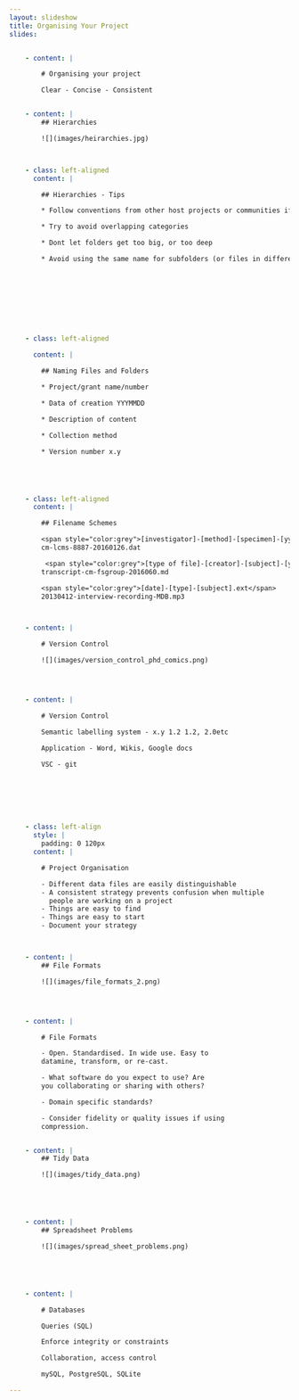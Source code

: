 ```yaml
---
layout: slideshow
title: Organising Your Project
slides:


    - content: |

        # Organising your project

        Clear - Concise - Consistent


    - content: |
        ## Hierarchies

        ![](images/heirarchies.jpg)



    - class: left-aligned
      content: |

        ## Hierarchies - Tips

        * Follow conventions from other host projects or communities if they exist

        * Try to avoid overlapping categories

        * Dont let folders get too big, or too deep

        * Avoid using the same name for subfolders (or files in different subfolders)
    

      






    - class: left-aligned
     
      content: |

        ## Naming Files and Folders

        * Project/grant name/number

        * Data of creation YYYMMDD

        * Description of content

        * Collection method

        * Version number x.y





    - class: left-aligned
      content: |

        ## Filename Schemes

        <span style="color:grey">[investigator]-[method]-[specimen]-[yyymmdd].ext</span>
        cm-lcms-8887-20160126.dat

         <span style="color:grey">[type of file]-[creator]-[subject]-[yyymmdd].ext</span>
        transcript-cm-fsgroup-2016060.md

        <span style="color:grey">[date]-[type]-[subject].ext</span>
        20130412-interview-recording-MDB.mp3



    - content: |

        # Version Control

        ![](images/version_control_phd_comics.png)




    - content: |

        # Version Control

        Semantic labelling system - x.y 1.2 1.2, 2.0etc

        Application - Word, Wikis, Google docs

        VSC - git







    - class: left-align 
      style: |
        padding: 0 120px
      content: |

        # Project Organisation

        - Different data files are easily distinguishable
        - A consistent strategy prevents confusion when multiple 
          people are working on a project
        - Things are easy to find
        - Things are easy to start
        - Document your strategy



    - content: |
        ## File Formats

        ![](images/file_formats_2.png)




    - content: |

        # File Formats

        - Open. Standardised. In wide use. Easy to
        datamine, transform, or re-cast.

        - What software do you expect to use? Are
        you collaborating or sharing with others?

        - Domain specific standards?

        - Consider fidelity or quality issues if using
        compression.


    - content: |
        ## Tidy Data

        ![](images/tidy_data.png)





    - content: |
        ## Spreadsheet Problems

        ![](images/spread_sheet_problems.png)





    - content: |

        # Databases

        Queries (SQL)

        Enforce integrity or constraints

        Collaboration, access control

        mySQL, PostgreSQL, SQLite

---
```

